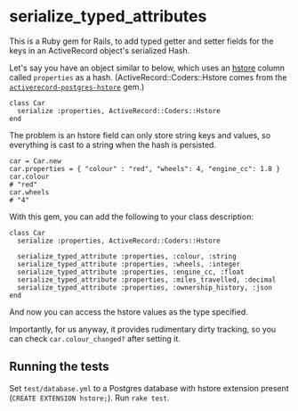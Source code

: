 serialize_typed_attributes
==

This is a Ruby gem for Rails, to add typed getter and setter fields for the keys in
an ActiveRecord object's serialized Hash.

Let's say you have an object similar to below, which uses an
[hstore](http://www.postgresql.org/docs/current/static/hstore.html) column
called `properties` as a hash. (ActiveRecord::Coders::Hstore comes from the
[`activerecord-postgres-hstore`](https://github.com/engageis/activerecord-postgres-hstore)
gem.)

    class Car
      serialize :properties, ActiveRecord::Coders::Hstore
    end

The problem is an hstore field can only store string keys and values, so
everything is cast to a string when the hash is persisted.

    car = Car.new
    car.properties = { "colour" : "red", "wheels": 4, "engine_cc": 1.8 }
    car.colour
    # "red"
    car.wheels
    # "4"

With this gem, you can add the following to your class description:

    class Car
      serialize :properties, ActiveRecord::Coders::Hstore

      serialize_typed_attribute :properties, :colour, :string
      serialize_typed_attribute :properties, :wheels, :integer
      serialize_typed_attribute :properties, :engine_cc, :float
      serialize_typed_attribute :properties, :miles_travelled, :decimal
      serialize_typed_attribute :properties, :ownership_history, :json
    end

And now you can access the hstore values as the type specified.

Importantly, for us anyway, it provides rudimentary dirty tracking, so you can
check `car.colour_changed?` after setting it.

Running the tests
--

Set `test/database.yml` to a Postgres database with hstore extension present
(`CREATE EXTENSION hstore;`). Run `rake test`.
